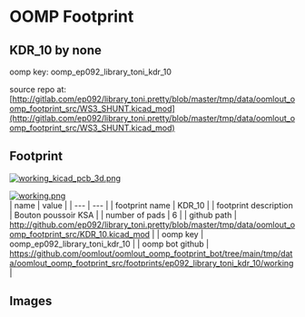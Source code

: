 # OOMP Footprint  
## KDR_10  by none  
  
oomp key: oomp_ep092_library_toni_kdr_10  
  
source repo at: [http://gitlab.com/ep092/library_toni.pretty/blob/master/tmp/data/oomlout_oomp_footprint_src/WS3_SHUNT.kicad_mod](http://gitlab.com/ep092/library_toni.pretty/blob/master/tmp/data/oomlout_oomp_footprint_src/WS3_SHUNT.kicad_mod)  
## Footprint  
  
[![working_kicad_pcb_3d.png](working_kicad_pcb_3d_600.png)](working_kicad_pcb_3d.png)  
  
[![working.png](working_600.png)](working.png)  
| name | value | 
| --- | --- | 
| footprint name | KDR_10 | 
| footprint description | Bouton poussoir KSA | 
| number of pads | 6 | 
| github path | http://github.com/ep092/library_toni.pretty/blob/master/tmp/data/oomlout_oomp_footprint_src/KDR_10.kicad_mod | 
| oomp key | oomp_ep092_library_toni_kdr_10 | 
| oomp bot github | https://github.com/oomlout/oomlout_oomp_footprint_bot/tree/main/tmp/data/oomlout_oomp_footprint_src/footprints/ep092_library_toni_kdr_10/working | 
## Images  

